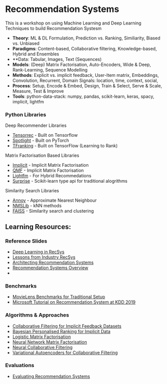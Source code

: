 # Recommendation Systems

This is a workshop on using Machine Learning and Deep Learning Techniques to build Recommendation Systesm

- **Theory**: ML & DL Formulation, Prediction vs. Ranking, Similiarity, Biased vs. Unbiased
- **Paradigms**: Content-based, Collaborative filtering, Knowledge-based, Hybrid and Ensembles
- **Data: Tabular, Images, Text (Sequences)
- **Models**: (Deep) Matrix Factorisation, Auto-Encoders, Wide & Deep, Rank-Learning, Sequence Modelling
- **Methods**: Explicit vs. implicit feedback, User-Item matrix, Embeddings, Convolution, Recurrent, Domain Signals: location, time, context, social,
- **Process**: Setup, Encode & Embed, Design, Train & Select, Serve & Scale, Measure, Test & Improve
- **Tools**: python-data-stack: numpy, pandas, scikit-learn, keras, spacy, implicit, lightfm


### Python Libraries

Deep Recommender Libraries
- [Tensorrec](https://github.com/jfkirk/tensorrec) - Built on Tensorflow
- [Spotlight](https://github.com/maciejkula/spotlight) - Built on PyTorch
- [TFranking](https://github.com/tensorflow/ranking) - Built on TensorFlow (Learning to Rank)

Matrix Factorisation Based Libraries
- [Implicit](https://github.com/benfred/implicit) - Implicit Matrix Factorisation
- [QMF](https://github.com/quora/qmf) - Implicit Matrix Factorisation
- [Lightfm](https://github.com/lyst/lightfm) - For Hybrid Recommedations
- [Surprise](http://surpriselib.com/) - Scikit-learn type api for traditional alogrithms

Similarity Search Libraries
- [Annoy](https://github.com/spotify/annoy) - Approximate Nearest Neighbour
- [NMSLib](https://github.com/nmslib/nmslib) - kNN methods
- [FAISS](https://github.com/facebookresearch/faiss) - Similarity search and clustering


## Learning Resources:

### Reference Slides
- [Deep Learning in RecSys](http://pro.unibz.it/projects/schoolrecsys17/DeepLearning.pdf)
- [Lessons from Industry RecSys](http://pro.unibz.it/projects/schoolrecsys17/RecsysSummerSchool-XavierAmatriain.pdf)
- [Architecting Recommendation Systems](https://www.slideshare.net/JamesKirk58/boston-ml-architecting-recommender-systems)
- [Recommendation Systems Overview](http://nn4ir.com/ecir2018/slides/08_RecommenderSystems.pdf)
- 

### Benchmarks
- [MovieLens Benchmarks for Traditional Setup](https://github.com/microsoft/recommenders/blob/master/benchmarks/movielens.ipynb)
- [Microsoft Tutorial on Recommendation System at KDD 2019](https://github.com/microsoft/recommenders)


### Algorithms & Approaches
- [Collaborative Filtering for Implicit Feedback Datasets](https://arxiv.org/pdf/1205.2618)
- [Bayesian Personalised Ranking for Implicit Data](https://arxiv.org/pdf/1205.2618)
- [Logistic Matrix Factorisation](https://web.stanford.edu/~rezab/nips2014workshop/submits/logmat.pdf)
- [Neural Network Matrix Factorisation](https://arxiv.org/abs/1511.06443)
- [Neural Collaborative Filtering](https://arxiv.org/abs/1708.05031)
- [Variational Autoencoders for Collaborative Filtering](https://arxiv.org/abs/1802.05814)

### Evaluations
- [Evaluating Recommendation Systems](https://www.microsoft.com/en-us/research/wp-content/uploads/2016/02/EvaluationMetrics.TR_.pdf)


